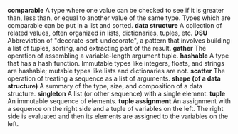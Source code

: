 <b>comparable</b> A type where one value can be checked to see if it is greater than, less than, or equal to another value of the same type. Types which are comparable can be put in a list and sorted.
<b>data structure</b> A collection of related values, often organized in lists, dictionaries, tuples, etc.
<b>DSU</b> Abbreviation of "decorate-sort-undecorate", a pattern that involves building a list of tuples, sorting, and extracting part of the result.
<b>gather</b> The operation of assembling a variable-length argument tuple.
<b>hashable</b> A type that has a hash function. Immutable types like integers, floats, and strings are hashable; mutable types like lists and dictionaries are not.
<b>scatter</b> The operation of treating a sequence as a list of arguments.
<b>shape (of a data structure)</b> A summary of the type, size, and composition of a data structure.
<b>singleton</b> A list (or other sequence) with a single element.
<b>tuple</b> An immutable sequence of elements.
<b>tuple assignment</b> An assignment with a sequence on the right side and a tuple of variables on the left. The right side is evaluated and then its elements are assigned to the variables on the left.
